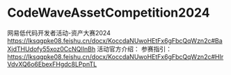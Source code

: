 # CodeWaveAssetCompetition2024
网易低代码开发者活动-资产大赛2024
https://lksqgpke08.feishu.cn/docx/KoccdaNUwoHEtFx6gFbcQqWzn2c#BaXjdTHUdofy55xoz0CcNQlInBh
活动官方介绍：
参赛指引：https://lksqgpke08.feishu.cn/docx/KoccdaNUwoHEtFx6gFbcQqWzn2c#HIrVdvXQ6o6EbexFHgdc8LPpnTL
